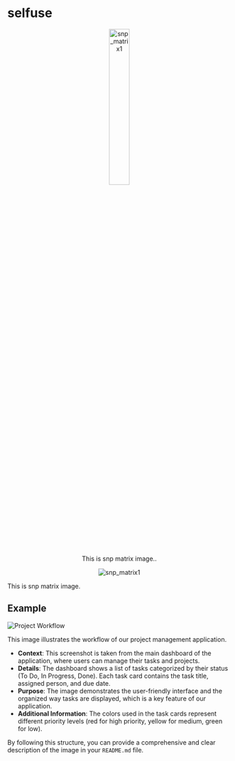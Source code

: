 # selfuse

<div align="center">
  <img src="https://github.com/Muddemma/selfuse/assets/142823781/7928416f-16e8-46ae-aa1a-19654c4d9220" alt="snp_matrix1" style="width:30%;"/>
  <p>This is snp matrix image..</p>
</div>

<p align="center">
  <img src="https://github.com/Muddemma/selfuse/assets/142823781/7928416f-16e8-46ae-aa1a-19654c4d9220" alt="snp_matrix1">
</p>


This is snp matrix image.

## Example

![Project Workflow](https://github.com/Muddemma/selfuse/assets/142823781/7928416f-16e8-46ae-aa1a-19654c4d9220)

This image illustrates the workflow of our project management application. 

- **Context**: This screenshot is taken from the main dashboard of the application, where users can manage their tasks and projects.
- **Details**: The dashboard shows a list of tasks categorized by their status (To Do, In Progress, Done). Each task card contains the task title, assigned person, and due date.
- **Purpose**: The image demonstrates the user-friendly interface and the organized way tasks are displayed, which is a key feature of our application.
- **Additional Information**: The colors used in the task cards represent different priority levels (red for high priority, yellow for medium, green for low).

By following this structure, you can provide a comprehensive and clear description of the image in your `README.md` file.
